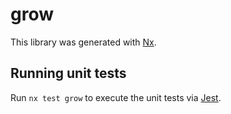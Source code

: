 # grow

This library was generated with [Nx](https://nx.dev).

## Running unit tests

Run `nx test grow` to execute the unit tests via [Jest](https://jestjs.io).
